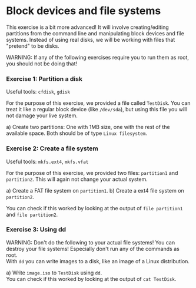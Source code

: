 # Block devices and file systems

This exercise is a bit more advanced! It will involve creating/editing partitions
from the command line and manipulating block devices and file systems. Instead
of using real disks, we will be working with files that "pretend" to be disks.

WARNING: If any of the following exercises require you to run them as root, you
should not be doing that!

### Exercise 1: Partition a disk

Useful tools: `cfdisk`, `gdisk`

For the purpose of this exercise, we provided a file called `TestDisk`. You can
treat it like a regular block device (like `/dev/sda`), but using this file
you will not damage your live system.

a) Create two partitions: One with 1MB size, one with the rest of the available space.
Both should be of type `Linux filesystem`.

### Exercise 2: Create a file system

Useful tools: `mkfs.ext4`, `mkfs.vfat`

For the purpose of this exercise, we provided two files: `partition1` and `partition2`.
This will again not change your actual system.

a) Create a FAT file system on `partition1`.
b) Create a ext4 file system on `partition2`.

You can check if this worked by looking at the output of `file partition1` and `file partition2`.

### Exercise 3: Using dd

WARNING: Don't do the following to your actual file systems! You can destroy your file systems!
Especially don't run any of the commands as root.  
With `dd` you can write images to a disk, like an image of a Linux distribution.

a) Write `image.iso` to `TestDisk` using `dd`.  
    You can check if this worked by looking at the output of `cat TestDisk`.


